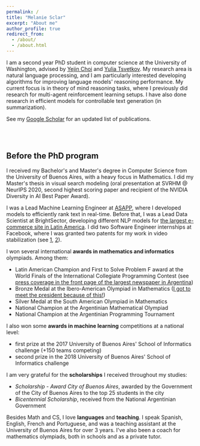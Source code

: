 ```yaml
---
permalink: /
title: "Melanie Sclar"
excerpt: "About me"
author_profile: true
redirect_from: 
  - /about/
  - /about.html
---
```


I am a second year PhD student in computer science at the University of Washington, advised by [Yejin Choi](https://homes.cs.washington.edu/~yejin/) and [Yulia Tsvetkov](https://homes.cs.washington.edu/~yuliats/). My research area is natural language processing, and I am particularly interested developing algorithms for improving language models' reasoning performance. My current focus is in theory of mind reasoning tasks, where I previously did research for multi-agent reinforcement learning setups. I have also done research in efficient models for controllable text generation (in summarization).

See my [Google Scholar](https://scholar.google.com/citations?user=4uNPtZgAAAAJ&hl=en&oi=ao) for an updated list of publications.

<br/><br/>

## Before the PhD program

I received my Bachelor's and Master's degree in Computer Science from the University of Buenos Aires, with a heavy focus in Mathematics. I did my Master's thesis in visual search modeling (oral presentation at SVRHM @ NeurIPS 2020, second highest scoring paper and recipient of the NVIDIA Diversity in AI Best Paper Award).

I was a Lead Machine Learning Engineer at [ASAPP](https://asapp.com), where I developed models to efficiently rank text in real-time. Before that, I was a Lead Data Scientist at BrightSector, developing different NLP models for [the largest e-commerce site in Latin America](https://en.wikipedia.org/wiki/MercadoLibre). I did two Software Engineer internships at Facebook, where I was granted two patents for my work in video stabilization (see [1](https://patents.google.com/patent/US10582211B2/en), [2](https://patents.google.com/patent/US10506248B2/en)).

I won several international **awards in mathematics and informatics** olympiads. Among them:
- Latin American Champion and First to Solve Problem F award at the World Finals of the International Collegiate Programming Contest (see [press coverage in the front page of the largest newspaper in Argentina](https://www.clarin.com/sociedad/uba-programacion-mundial_0_SJvhWKYv7e.html))
- Bronze Medal at the Ibero-American Olympiad in Mathematics ([I got to meet the president because of this!](https://www.casarosada.gob.ar/informacion/archivo/25379-la-jefa-de-estado-recibio-al-equipo-argentino-que-participo-de-las-olimpiadas-internacionales-de-matematicas))
- Silver Medal at the South American Olympiad in Mathematics
- National Champion at the Argentinian Mathematical Olympiad
- National Champion at the Argentinian Programming Tournament

I also won some **awards in machine learning** competitions at a national level:
- first prize at the 2017 University of Buenos Aires' School of Informatics challenge (+150 teams competing)
- second prize in the 2018 University of Buenos Aires' School of Informatics challenge

I am very grateful for the **scholarships** I received throughout my studies:
- *Scholarship - Award City of Buenos Aires*, awarded by the Government of the City of Buenos Aires to the top 25 students in the city
- *Bicentennial Scholarship*, received from the National Argentinian Government

Besides Math and CS, I love **languages** and **teaching**. I speak Spanish, English, French and Portuguese, and was a teaching assistant at the University of Buenos Aires for over 3 years. I've also been a coach for mathematics olympiads, both in schools and as a private tutor.
